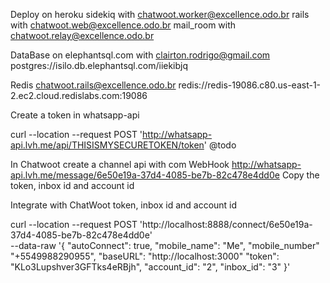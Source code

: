 Deploy on heroku
  sidekiq with chatwoot.worker@excellence.odo.br
  rails with chatwoot.web@excellence.odo.br
  mail_room with chatwoot.relay@excellence.odo.br

DataBase on elephantsql.com with clairton.rodrigo@gmail.com
  postgres://isilo.db.elephantsql.com/iiekibjq

Redis chatwoot.rails@excellence.odo.br
  redis://redis-19086.c80.us-east-1-2.ec2.cloud.redislabs.com:19086

Create a token in whatsapp-api

curl --location --request POST 'http://whatsapp-api.lvh.me/api/THISISMYSECURETOKEN/token' @todo

In Chatwoot create a channel api with com WebHook http://whatsapp-api.lvh.me/message/6e50e19a-37d4-4085-be7b-82c478e4dd0e
Copy the token, inbox id and account id

Integrate with ChatWoot token, inbox id and account id

curl --location --request POST 'http://localhost:8888/connect/6e50e19a-37d4-4085-be7b-82c478e4dd0e' \
--data-raw '{
  "autoConnect": true,
  "mobile_name": "Me",
  "mobile_number" "+5549988290955",
  "baseURL": "http://localhost:3000"
  "token": "KLo3Lupshver3GFTks4eRBjh",
  "account_id": "2",
  "inbox_id": "3"
}'